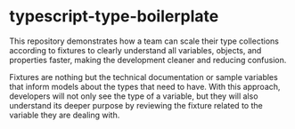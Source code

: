 # typescript-type-boilerplate
This repository demonstrates how a team can scale their type collections according to fixtures to clearly understand all variables, objects, and properties faster, making the development cleaner and reducing confusion.

Fixtures are nothing but the technical documentation or sample variables that inform models about the types that need to have. With this approach, developers will not only see the type of a variable, but they will also understand its deeper purpose by reviewing the fixture related to the variable they are dealing with.